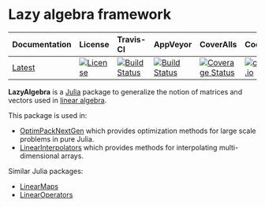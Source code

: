 # Lazy algebra framework

| **Documentation**                                    | **License**                                                                                  | **Travis-CI**                                                                                                             | **AppVeyor**                                                                                                                                                               | **CoverAlls**                                                                                                                                                              | **CodeCov**                                                                                                                                          |
|:-----------------------------------------------------|:---------------------------------------------------------------------------------------------|:--------------------------------------------------------------------------------------------------------------------------|:---------------------------------------------------------------------------------------------------------------------------------------------------------------------------|:---------------------------------------------------------------------------------------------------------------------------------------------------------------------------|:-----------------------------------------------------------------------------------------------------------------------------------------------------|
| [Latest](https://emmt.github.io/LazyAlgebra.jl/dev/) | [![License](http://img.shields.io/badge/license-MIT-brightgreen.svg?style=flat)](LICENSE.md) | [![Build Status](https://travis-ci.org/emmt/LazyAlgebra.jl.svg?branch=master)](https://travis-ci.org/emmt/LazyAlgebra.jl) | [![Build Status](https://ci.appveyor.com/api/projects/status/github/emmt/LazyAlgebra.jl?branch=master)](https://ci.appveyor.com/project/emmt/LazyAlgebra-jl/branch/master) | [![Coverage Status](https://coveralls.io/repos/emmt/LazyAlgebra.jl/badge.svg?branch=master&service=github)](https://coveralls.io/github/emmt/LazyAlgebra.jl?branch=master) | [![codecov.io](http://codecov.io/github/emmt/LazyAlgebra.jl/coverage.svg?branch=master)](http://codecov.io/github/emmt/LazyAlgebra.jl?branch=master) |

**LazyAlgebra** is a [Julia](http://julialang.org/) package to generalize the
notion of matrices and vectors used in
[linear algebra](https://en.wikipedia.org/wiki/Linear_algebra).

This package is used in:
- [OptimPackNextGen](https://github.com/emmt/OptimPackNextGen.jl) which
  provides optimization methods for large scale problems in pure Julia.
- [LinearInterpolators](https://github.com/emmt/LinearInterpolators.jl) which
  provides methods for interpolating multi-dimensional arrays.

Similar Julia packages:
- [LinearMaps](https://github.com/Jutho/LinearMaps.jl)
- [LinearOperators](https://github.com/JuliaSmoothOptimizers/LinearOperators.jl)
